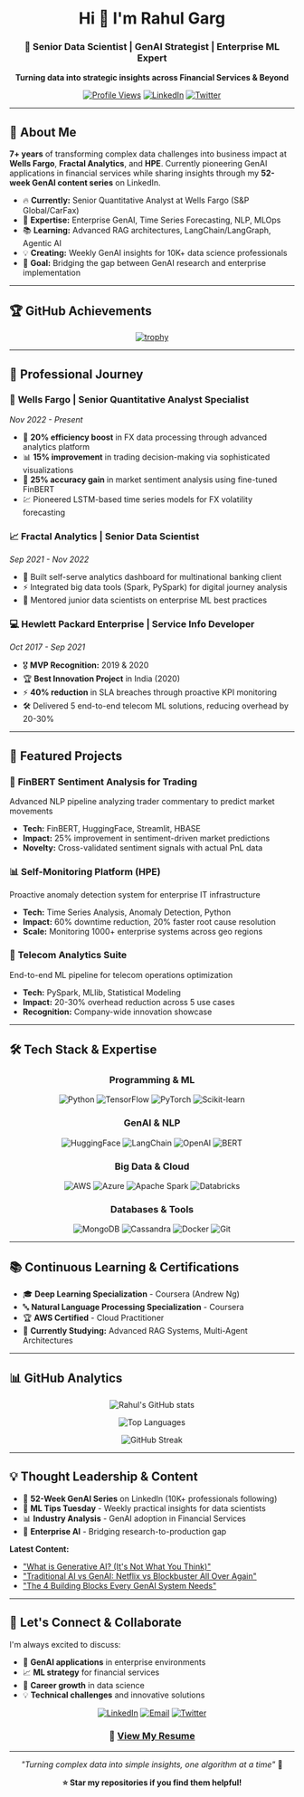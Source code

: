 <div align="center">

# Hi 👋 I'm Rahul Garg

### 🚀 Senior Data Scientist | GenAI Strategist | Enterprise ML Expert
**Turning data into strategic insights across Financial Services & Beyond**

[![Profile Views](https://komarev.com/ghpvc/?username=Rahulgarg95&label=Profile%20views&color=0e75b6&style=flat)](https://github.com/Rahulgarg95)
[![LinkedIn](https://img.shields.io/badge/-LinkedIn-0077B5?style=flat&logo=linkedin&logoColor=white)](https://www.linkedin.com/in/rahulgarg95/)
[![Twitter](https://img.shields.io/badge/-Twitter-1DA1F2?style=flat&logo=twitter&logoColor=white)](https://twitter.com/iamrahul95/)

</div>

---

## 🎯 **About Me**

**7+ years** of transforming complex data challenges into business impact at **Wells Fargo**, **Fractal Analytics**, and **HPE**. Currently pioneering GenAI applications in financial services while sharing insights through my **52-week GenAI content series** on LinkedIn.

- 🔥 **Currently:** Senior Quantitative Analyst at Wells Fargo (S&P Global/CarFax)
- 🧠 **Expertise:** Enterprise GenAI, Time Series Forecasting, NLP, MLOps
- 📚 **Learning:** Advanced RAG architectures, LangChain/LangGraph, Agentic AI
- 💡 **Creating:** Weekly GenAI insights for 10K+ data science professionals
- 🎯 **Goal:** Bridging the gap between GenAI research and enterprise implementation

---

## 🏆 **GitHub Achievements**

<div align="center">

[![trophy](https://github-profile-trophy.vercel.app/?username=Rahulgarg95&theme=radical&no-frame=true&no-bg=false&margin-w=4)](https://github.com/ryo-ma/github-profile-trophy)

</div>

---

## 💼 **Professional Journey**

### 🏦 **Wells Fargo** | Senior Quantitative Analyst Specialist
*Nov 2022 - Present*
- 🚀 **20% efficiency boost** in FX data processing through advanced analytics platform
- 📊 **15% improvement** in trading decision-making via sophisticated visualizations  
- 🤖 **25% accuracy gain** in market sentiment analysis using fine-tuned FinBERT
- 💹 Pioneered LSTM-based time series models for FX volatility forecasting

### 📈 **Fractal Analytics** | Senior Data Scientist  
*Sep 2021 - Nov 2022*
- 🎯 Built self-serve analytics dashboard for multinational banking client
- ⚡ Integrated big data tools (Spark, PySpark) for digital journey analysis
- 👥 Mentored junior data scientists on enterprise ML best practices

### 💻 **Hewlett Packard Enterprise** | Service Info Developer
*Oct 2017 - Sep 2021*  
- 🎖️ **MVP Recognition:** 2019 & 2020
- 🏆 **Best Innovation Project** in India (2020)
- ⚡ **40% reduction** in SLA breaches through proactive KPI monitoring
- 🛠️ Delivered 5 end-to-end telecom ML solutions, reducing overhead by 20-30%

---

## 🔬 **Featured Projects**

### 🤖 **FinBERT Sentiment Analysis for Trading**
Advanced NLP pipeline analyzing trader commentary to predict market movements
- **Tech:** FinBERT, HuggingFace, Streamlit, HBASE
- **Impact:** 25% improvement in sentiment-driven market predictions
- **Novelty:** Cross-validated sentiment signals with actual PnL data

### 📊 **Self-Monitoring Platform (HPE)**  
Proactive anomaly detection system for enterprise IT infrastructure
- **Tech:** Time Series Analysis, Anomaly Detection, Python
- **Impact:** 60% downtime reduction, 20% faster root cause resolution
- **Scale:** Monitoring 1000+ enterprise systems across geo regions

### 🎯 **Telecom Analytics Suite**
End-to-end ML pipeline for telecom operations optimization
- **Tech:** PySpark, MLlib, Statistical Modeling
- **Impact:** 20-30% overhead reduction across 5 use cases
- **Recognition:** Company-wide innovation showcase

---

## 🛠️ **Tech Stack & Expertise**

<div align="center">

### **Programming & ML**
![Python](https://img.shields.io/badge/-Python-3776AB?style=flat&logo=python&logoColor=white)
![TensorFlow](https://img.shields.io/badge/-TensorFlow-FF6F00?style=flat&logo=tensorflow&logoColor=white)
![PyTorch](https://img.shields.io/badge/-PyTorch-EE4C2C?style=flat&logo=pytorch&logoColor=white)
![Scikit-learn](https://img.shields.io/badge/-Scikit--learn-F7931E?style=flat&logo=scikit-learn&logoColor=white)

### **GenAI & NLP**
![HuggingFace](https://img.shields.io/badge/-🤗%20HuggingFace-FFD21E?style=flat&logoColor=black)
![LangChain](https://img.shields.io/badge/-LangChain-121212?style=flat&logoColor=white)
![OpenAI](https://img.shields.io/badge/-OpenAI-412991?style=flat&logo=openai&logoColor=white)
![BERT](https://img.shields.io/badge/-BERT-4285F4?style=flat&logoColor=white)

### **Big Data & Cloud**
![AWS](https://img.shields.io/badge/-AWS-232F3E?style=flat&logo=amazon-aws&logoColor=white)
![Azure](https://img.shields.io/badge/-Azure-0078D4?style=flat&logo=microsoft-azure&logoColor=white)
![Apache Spark](https://img.shields.io/badge/-Apache%20Spark-E25A1C?style=flat&logo=apache-spark&logoColor=white)
![Databricks](https://img.shields.io/badge/-Databricks-FF3621?style=flat&logo=databricks&logoColor=white)

### **Databases & Tools**
![MongoDB](https://img.shields.io/badge/-MongoDB-47A248?style=flat&logo=mongodb&logoColor=white)
![Cassandra](https://img.shields.io/badge/-Cassandra-1287B1?style=flat&logo=apache-cassandra&logoColor=white)
![Docker](https://img.shields.io/badge/-Docker-2496ED?style=flat&logo=docker&logoColor=white)
![Git](https://img.shields.io/badge/-Git-F05032?style=flat&logo=git&logoColor=white)

</div>

---

## 📚 **Continuous Learning & Certifications**

- 🎓 **Deep Learning Specialization** - Coursera (Andrew Ng)
- 🔤 **Natural Language Processing Specialization** - Coursera  
- 🏆 **AWS Certified** - Cloud Practitioner
- 📖 **Currently Studying:** Advanced RAG Systems, Multi-Agent Architectures

---

## 📊 **GitHub Analytics**

<div align="center">

![Rahul's GitHub stats](https://github-readme-stats.vercel.app/api?username=Rahulgarg95&show_icons=true&theme=radical&include_all_commits=true&count_private=true)

![Top Languages](https://github-readme-stats.vercel.app/api/top-langs/?username=Rahulgarg95&layout=compact&theme=radical)

![GitHub Streak](https://github-readme-streak-stats.herokuapp.com/?user=Rahulgarg95&theme=radical)

</div>

---

## 💡 **Thought Leadership & Content**

- 📝 **52-Week GenAI Series** on LinkedIn (10K+ professionals following)
- 🎤 **ML Tips Tuesday** - Weekly practical insights for data scientists
- 📊 **Industry Analysis** - GenAI adoption in Financial Services
- 🎯 **Enterprise AI** - Bridging research-to-production gap

**Latest Content:**
- ["What is Generative AI? (It's Not What You Think)"](https://linkedin.com/in/rahulgarg95)
- ["Traditional AI vs GenAI: Netflix vs Blockbuster All Over Again"](https://linkedin.com/in/rahulgarg95)
- ["The 4 Building Blocks Every GenAI System Needs"](https://linkedin.com/in/rahulgarg95)

---

## 🤝 **Let's Connect & Collaborate**

I'm always excited to discuss:
- 🤖 **GenAI applications** in enterprise environments  
- 📈 **ML strategy** for financial services
- 🚀 **Career growth** in data science
- 💡 **Technical challenges** and innovative solutions

<div align="center">

[![LinkedIn](https://img.shields.io/badge/LinkedIn-Connect-0077B5?style=for-the-badge&logo=linkedin&logoColor=white)](https://www.linkedin.com/in/rahulgarg95/)
[![Email](https://img.shields.io/badge/Email-Contact-D14836?style=for-the-badge&logo=gmail&logoColor=white)](mailto:rahulgarg95@gmail.com)
[![Twitter](https://img.shields.io/badge/Twitter-Follow-1DA1F2?style=for-the-badge&logo=twitter&logoColor=white)](https://twitter.com/iamrahul95/)

### 📄 **[View My Resume](https://drive.google.com/file/d/1c85tTzV-kCLB4ksNPDpN8zLEbmqz85Hu/view?usp=sharing)**

</div>

---

<div align="center">

*"Turning complex data into simple insights, one algorithm at a time"* 🚀

**⭐ Star my repositories if you find them helpful!**

</div>
